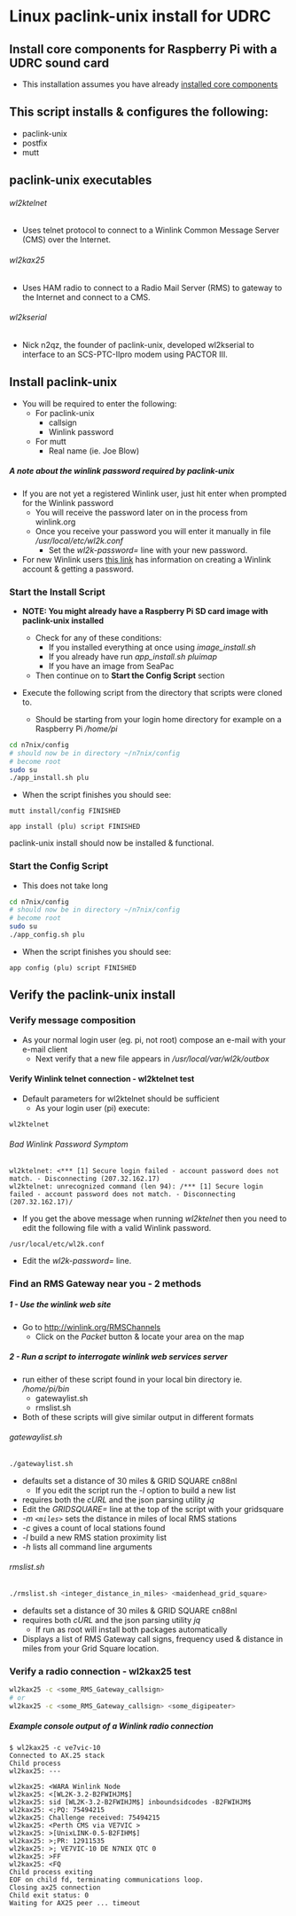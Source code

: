 # Linux paclink-unix install for UDRC

## Install core components for Raspberry Pi with a UDRC sound card

* This installation assumes you have already [installed core components](https://github.com/nwdigitalradio/n7nix/blob/master/CORE_INSTALL.md)

## This script installs & configures the following:

* paclink-unix
* postfix
* mutt

## paclink-unix executables

###### wl2ktelnet
* Uses telnet protocol to connect to a Winlink Common Message Server (CMS) over the Internet.

###### wl2kax25
* Uses HAM radio to connect to a Radio Mail Server (RMS) to gateway to the Internet and connect to a CMS.

###### wl2kserial
* Nick n2qz, the founder of paclink-unix, developed wl2kserial to interface to an SCS-PTC-IIpro modem using PACTOR III.

## Install paclink-unix
* You will be required to enter the following:
  * For paclink-unix
    * callsign
    * Winlink password
  * For mutt
    * Real name (ie. Joe Blow)

##### A note about the winlink password required by paclink-unix
* If you are not yet a registered Winlink user, just hit enter when prompted for the Winlink password
  * You will receive the password later on in the process from winlink.org
  * Once you receive your password you will enter it manually in file _/usr/local/etc/wl2k.conf_
    * Set the _wl2k-password=_ line with your new password.
* For new Winlink users [this link](https://winlink.org/user) has information on creating a Winlink account & getting a password.

### Start the Install Script

* **NOTE: You might already have a Raspberry Pi SD card image with paclink-unix installed**
  * Check for any of these conditions:
    * If you installed everything at once using _image_install.sh_
    * If you already have run _app_install.sh pluimap_
    * If you have an image from SeaPac
  * Then continue on to  __Start the Config Script__ section

* Execute the following script from the directory that scripts were cloned to.
  * Should be starting from your login home directory for example on a Raspberry Pi _/home/pi_

```bash
cd n7nix/config
# should now be in directory ~/n7nix/config
# become root
sudo su
./app_install.sh plu
```
* When the script finishes you should see:

```
mutt install/config FINISHED

app install (plu) script FINISHED
```

paclink-unix install should now be installed & functional.

### Start the Config Script

* This does not take long

```bash
cd n7nix/config
# should now be in directory ~/n7nix/config
# become root
sudo su
./app_config.sh plu
```

* When the script finishes you should see:

```
app config (plu) script FINISHED

```
## Verify the paclink-unix install

### Verify message composition

* As your normal login user (eg. pi, not root) compose an e-mail with your e-mail client
  * Next verify that a new file appears in _/usr/local/var/wl2k/outbox_

#### Verify Winlink telnet connection - wl2ktelnet test

* Default parameters for wl2ktelnet should be sufficient
  * As your login user (pi) execute:

```bash
wl2ktelnet
```
###### Bad Winlink Password Symptom
```
wl2ktelnet: <*** [1] Secure login failed - account password does not match. - Disconnecting (207.32.162.17)
wl2ktelnet: unrecognized command (len 94): /*** [1] Secure login failed - account password does not match. - Disconnecting (207.32.162.17)/
```
* If you get the above message when running _wl2ktelnet_ then you need to edit the following file with a valid Winlink password.
```
/usr/local/etc/wl2k.conf
```
* Edit the _wl2k-password=_ line.

### Find an RMS Gateway near you - 2 methods

##### 1 - Use the winlink web site

* Go to http://winlink.org/RMSChannels
  * Click on the _Packet_ button & locate your area on the map

##### 2 - Run a script to interrogate winlink web services server
* run either of these script found in your local bin directory ie. _/home/pi/bin_
  * gatewaylist.sh
  * rmslist.sh
* Both of these scripts will give similar output in different formats

###### gatewaylist.sh
```bash
./gatewaylist.sh
```
* defaults set a distance of 30 miles & GRID SQUARE cn88nl
  * If you edit the script run the _-l_ option to build a new list
* requires both the _cURL_ and the json parsing utility _jq_
* Edit the _GRIDSQUARE=_ line at the top of the script with your gridsquare
* _-m `<miles>`_ sets the distance in miles of local RMS stations
* _-c_  gives a count of local stations found
* _-l_  build a new RMS station proximity list
* _-h_  lists all command line arguments

###### rmslist.sh
```bash
./rmslist.sh <integer_distance_in_miles> <maidenhead_grid_square>
```
* defaults set a distance of 30 miles & GRID SQUARE cn88nl
* requires both _cURL_ and the json parsing utility _jq_
  * If run as root will install both packages automatically
* Displays a list of RMS Gateway call signs, frequency used & distance in miles from your Grid Square location.

### Verify a radio connection - wl2kax25 test

```bash
wl2kax25 -c <some_RMS_Gateway_callsign>
# or
wl2kax25 -c <some_RMS_Gateway_callsign> <some_digipeater>
```

##### Example console output of a Winlink radio connection

```
$ wl2kax25 -c ve7vic-10
Connected to AX.25 stack
Child process
wl2kax25: ---

wl2kax25: <WARA Winlink Node
wl2kax25: <[WL2K-3.2-B2FWIHJM$]
wl2kax25: sid [WL2K-3.2-B2FWIHJM$] inboundsidcodes -B2FWIHJM$
wl2kax25: <;PQ: 75494215
wl2kax25: Challenge received: 75494215
wl2kax25: <Perth CMS via VE7VIC >
wl2kax25: >[UnixLINK-0.5-B2FIHM$]
wl2kax25: >;PR: 12911535
wl2kax25: >; VE7VIC-10 DE N7NIX QTC 0
wl2kax25: >FF
wl2kax25: <FQ
Child process exiting
EOF on child fd, terminating communications loop.
Closing ax25 connection
Child exit status: 0
Waiting for AX25 peer ... timeout
```
